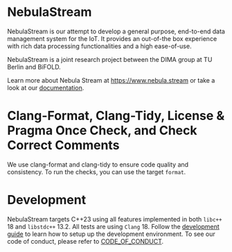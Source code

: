 # NebulaStream 

NebulaStream is our attempt to develop a general purpose, end-to-end data management system for the IoT.
It provides an out-of-the box experience with rich data processing functionalities and a high ease-of-use.

NebulaStream is a joint research project between the DIMA group at TU Berlin and BiFOLD.

Learn more about Nebula Stream at https://www.nebula.stream or take a look at our [documentation](docs).

# Clang-Format, Clang-Tidy, License & Pragma Once Check, and Check Correct Comments
We use clang-format and clang-tidy to ensure code quality and consistency.
To run the checks, you can use the target `format`. 


# Development
NebulaStream targets C++23 using all features implemented in both `libc++` 18 and `libstdc++` 13.2. All tests are using
`Clang` 18.
Follow the [development guide](docs/development.md) to learn how to setup up the development environment.
To see our code of conduct, please refer to [CODE_OF_CONDUCT](CODE_OF_CONDUCT.md).
